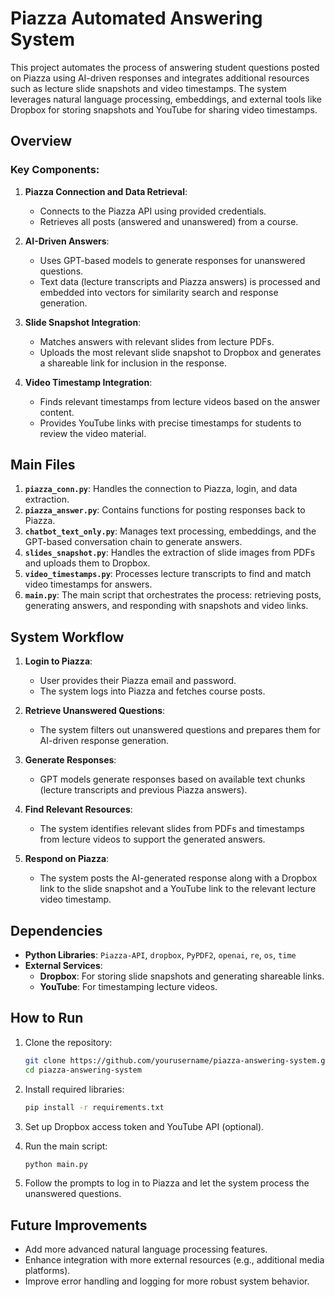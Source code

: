 
# Piazza Automated Answering System

This project automates the process of answering student questions posted on Piazza using AI-driven responses and integrates additional resources such as lecture slide snapshots and video timestamps. The system leverages natural language processing, embeddings, and external tools like Dropbox for storing snapshots and YouTube for sharing video timestamps.

## Overview

### Key Components:
1. **Piazza Connection and Data Retrieval**:
   - Connects to the Piazza API using provided credentials.
   - Retrieves all posts (answered and unanswered) from a course.

2. **AI-Driven Answers**:
   - Uses GPT-based models to generate responses for unanswered questions.
   - Text data (lecture transcripts and Piazza answers) is processed and embedded into vectors for similarity search and response generation.

3. **Slide Snapshot Integration**:
   - Matches answers with relevant slides from lecture PDFs.
   - Uploads the most relevant slide snapshot to Dropbox and generates a shareable link for inclusion in the response.

4. **Video Timestamp Integration**:
   - Finds relevant timestamps from lecture videos based on the answer content.
   - Provides YouTube links with precise timestamps for students to review the video material.

## Main Files

1. **`piazza_conn.py`**: Handles the connection to Piazza, login, and data extraction.
2. **`piazza_answer.py`**: Contains functions for posting responses back to Piazza.
3. **`chatbot_text_only.py`**: Manages text processing, embeddings, and the GPT-based conversation chain to generate answers.
4. **`slides_snapshot.py`**: Handles the extraction of slide images from PDFs and uploads them to Dropbox.
5. **`video_timestamps.py`**: Processes lecture transcripts to find and match video timestamps for answers.
6. **`main.py`**: The main script that orchestrates the process: retrieving posts, generating answers, and responding with snapshots and video links.

## System Workflow

1. **Login to Piazza**: 
   - User provides their Piazza email and password.
   - The system logs into Piazza and fetches course posts.

2. **Retrieve Unanswered Questions**:
   - The system filters out unanswered questions and prepares them for AI-driven response generation.

3. **Generate Responses**:
   - GPT models generate responses based on available text chunks (lecture transcripts and previous Piazza answers).

4. **Find Relevant Resources**:
   - The system identifies relevant slides from PDFs and timestamps from lecture videos to support the generated answers.

5. **Respond on Piazza**:
   - The system posts the AI-generated response along with a Dropbox link to the slide snapshot and a YouTube link to the relevant lecture video timestamp.

## Dependencies

- **Python Libraries**: `Piazza-API`, `dropbox`, `PyPDF2`, `openai`, `re`, `os`, `time`
- **External Services**:
  - **Dropbox**: For storing slide snapshots and generating shareable links.
  - **YouTube**: For timestamping lecture videos.

## How to Run

1. Clone the repository:
   ```bash
   git clone https://github.com/yourusername/piazza-answering-system.git
   cd piazza-answering-system
   ```

2. Install required libraries:
   ```bash
   pip install -r requirements.txt
   ```

3. Set up Dropbox access token and YouTube API (optional).

4. Run the main script:
   ```bash
   python main.py
   ```

5. Follow the prompts to log in to Piazza and let the system process the unanswered questions.

## Future Improvements

- Add more advanced natural language processing features.
- Enhance integration with more external resources (e.g., additional media platforms).
- Improve error handling and logging for more robust system behavior.
